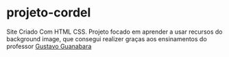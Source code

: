# projeto-cordel
Site Criado Com HTML CSS.
Projeto focado em aprender a usar recursos do background image, que consegui realizer graças aos ensinamentos do professor <a href="https://github.com/professorguanabara">Gustavo Guanabara</a>
